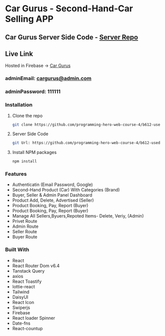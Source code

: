 # Car Gurus - Second-Hand-Car Selling APP
## Car Gurus Server Side Code - [Server Repo](https://github.com/imran-mridha/car-gurus-server)
## Live Link

Hosted in Firebase -> [Car Gurus](https://car-gurus-bd.web.app/)

### adminEmail: cargurus@admin.com
### adminPassword: 111111

### Installation
1. Clone the repo
   ```sh
   git clone https://github.com/programming-hero-web-course-4/b612-used-products-resale-clients-side-imran-mridha.git
   ```
1. Server Side Code
   ```sh
   git Url: https://github.com/programming-hero-web-course-4/b612-used-products-resale-clients-side-imran-mridha
   ```
2. Install NPM packages
   ```sh
   npm install
   ```

### Features

* Authenticatin (Email Password, Google)
* Second-Hand Product (Car) With Categories (Brand)
* Buyer, Seller & Admin Panel Dashboard
* Product Add, Delete, Advertised (Seller)
* Product Booking, Pay, Report (Buyer)
* Product Booking, Pay, Report (Buyer)
* Manage All Sellers,Byuers,Repoted Items- Delete, Veriy, (Admin)
* Privet Route
* Admin Route
* Seller Route
* Buyer Route

### Built With

* React
* React Router Dom v6.4 
* Tanstack Query 
* axios 
* React Toastify
* lottie-react
* Tailwind
* DaisyUI
* React Icon
* Swiperjs
* Firebase
* React loader Spinner
* Date-fns
* React-countup